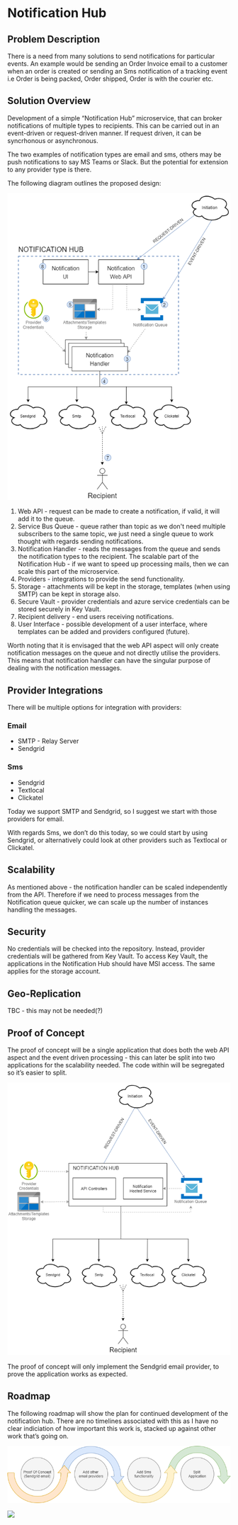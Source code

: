 # Notification Hub

## Problem Description
There is a need from many solutions to send notifications for particular events. An example would be sending an Order Invoice email to a customer when an order is created or sending an Sms notification of a tracking event i.e Order is being packed, Order shipped, Order is with the courier etc.


## Solution Overview
Development of a simple “Notification Hub” microservice, that can broker notifications of multiple types to recipients.  This can be carried out in an event-driven or request-driven manner.  If request driven, it can be syncrhonous or asynchronous.

The two examples of notification types are email and sms, others may be push notifications to say MS Teams or Slack.  But the potential for extension to any provider type is there.

The following diagram outlines the proposed design:

![Notification Hub](content/NotificationHub.png)

1. Web API - request can be made to create a notification, if valid, it will add it to the queue.
2. Service Bus Queue - queue rather than topic as we don't need multiple subscribers to the same topic, we just need a single queue to work thought with regards sending notifications.
3. Notification Handler - reads the messages from the queue and sends the notification types to the recipient. The scalable part of the Notification Hub - if we want to speed up processing mails, then we can scale this part of the microservice.
4. Providers - integrations to provide the send functionality.
5. Storage - attachments will be kept in the storage, templates (when using SMTP) can be kept in storage also.
6. Secure Vault - provider credentials and azure service credentials can be stored securely in Key Vault.
7. Recipient delivery - end users receiving notifications.
8. User Interface - possible development of a user interface, where templates can be added and providers configured (future).

Worth noting that it is envisaged that the web API aspect will only create notification messages on the queue and not directly utilise the providers. This means that notification handler can have the singular purpose of dealing with the notification messages.

## Provider Integrations
There will be multiple options for integration with providers:

### Email
- SMTP - Relay Server
- Sendgrid

### Sms
- Sendgrid
- Textlocal
- Clickatel

Today we support SMTP and Sendgrid, so I suggest we start with those providers for email.

With regards Sms, we don’t do this today, so we could start by using Sendgrid, or alternatively could look at other providers such as Textlocal or Clickatel.

## Scalability
As mentioned above - the notification handler can be scaled independently from the API. Therefore if we need to process messages from the Notification queue quicker, we can scale up the number of instances handling the messages.

## Security
No credentials will be checked into the repository. Instead, provider credentials will be gathered from Key Vault. To access Key Vault, the applications in the Notification Hub should have MSI access. The same applies for the storage account.

## Geo-Replication
TBC - this may not be needed(?)

## Proof of Concept
The proof of concept will be a single application that does both the web API aspect and the event driven processing - this can later be split into two applications for the scalability needed. The code within will be segregated so it’s easier to split.

![Notification Hub](content/NotificationHubPOC.png)

The proof of concept will only implement the Sendgrid email provider, to prove the application works as expected.

## Roadmap
The following roadmap will show the plan for continued development of the notification hub. There are no timelines associated with this as I have no clear indiciation of how important this work is, stacked up against other work that’s going on.

![Notification Hub](content/timeline.png)


<a href="https://dev.azure.com/cloudcoreproject/CloudCore" target="_blank">
<img src="https://cloud1core.blob.core.windows.net/icons/cloud_core_small.PNG" />
</a>
